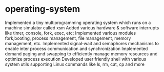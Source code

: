 # operating-system
Implemented a tiny multiprogramming operating system which runs on a machine simulator called xsm
Added various hardware & software interrupts like timer, console, fork, exec, etc; Implemented various modules fork,booting, process management, file management, memory management, etc.
Implemented signal-wait and semaphores mechanisms to enable inter process communication and synchronization
Implemented demand paging and swapping to efficiently manage memory resources and optimize process execution
Developed user friendly shell with various system utils supporting Linux commands like ls, rm, cat, cp and more
